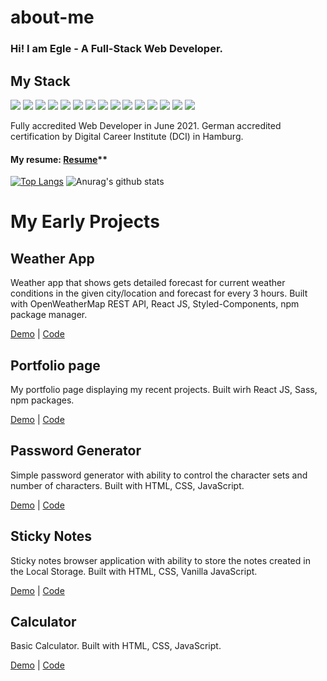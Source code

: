 # about-me

### Hi! I am Egle - A Full-Stack Web Developer.

## My Stack
![](https://img.shields.io/badge/<MAIN>-JavaScript-informational?style=flat&logo=<LOGO_NAME>&logoColor=white&color=yellow)
![](https://img.shields.io/badge/<JS>-ReactJS-informational?style=flat&logo=<LOGO_NAME>&logoColor=white&color=blue)
![](https://img.shields.io/badge/<State>-REDUX-informational?style=flat&logo=<LOGO_NAME>&logoColor=white&color=lightblue)
![](https://img.shields.io/badge/<DB>-MongoDB-informational?style=flat&logo=<LOGO_NAME>&logoColor=white&color=pink)
![](https://img.shields.io/badge/<DB>-Mongoose-informational?style=flat&logo=<LOGO_NAME>&logoColor=white&color=fucia)
![](https://img.shields.io/badge/<Server>-ExpressJS-informational?style=flat&logo=<LOGO_NAME>&logoColor=white&color=purple)
![](https://img.shields.io/badge/<Server>-NodeJS-informational?style=flat&logo=<LOGO_NAME>&logoColor=white&color=blue)
![](https://img.shields.io/badge/<Templates>-Handlebars-informational?style=flat&logo=<LOGO_NAME>&logoColor=white&color=green)
![](https://img.shields.io/badge/<Templates>-EJS-informational?style=flat&logo=<LOGO_NAME>&logoColor=white&color=black)
![](https://img.shields.io/badge/<Web>-HTML5-informational?style=flat&logo=<LOGO_NAME>&logoColor=white&color=orange)
![](https://img.shields.io/badge/<Style>-CSS3-informational?style=flat&logo=<LOGO_NAME>&logoColor=white&color=blue)
![](https://img.shields.io/badge/<Style>-SCSS-informational?style=flat&logo=<LOGO_NAME>&logoColor=white&color=brown)
![](https://img.shields.io/badge/<Style>-Bootstrap-informational?style=flat&logo=<LOGO_NAME>&logoColor=white&color=pink)
![](https://img.shields.io/badge/<Packages>-NPM-informational?style=flat&logo=<LOGO_NAME>&logoColor=white&color=yellow)
![](https://img.shields.io/badge/<VC>-Git-informational?style=flat&logo=<LOGO_NAME>&logoColor=white&color=orange)

Fully accredited Web Developer in June 2021. German accredited certification by Digital Career Institute (DCI) in Hamburg.  

#### My resume: [Resume](https://eglehelms.dev/wp-content/uploads/2021/03/Egle-CV-public.pdf)**  

[![Top Langs](https://github-readme-stats.vercel.app/api/top-langs/?username=EgleHelms&theme=radical)](https://github.com/anuraghazra/github-readme-stats)
![Anurag's github stats](https://github-readme-stats.vercel.app/api?username=EgleHelms&show_icons=true&theme=radical)

# My Early Projects

## Weather App

Weather app that shows gets detailed forecast for current weather conditions in the given city/location and forecast for every 3 hours. Built with OpenWeatherMap REST API, React JS, Styled-Components, npm package manager.

[Demo](https://eglehelms.github.io/weatherapp) | [Code](https://github.com/EgleHelms/weatherapp)

## Portfolio page

My portfolio page displaying my recent projects. Built wirh React JS, Sass, npm packages.

[Demo](https://eglehelms.github.io/) | [Code](https://github.com/EgleHelms/eglehelms.github.io)

## Password Generator

Simple password generator with ability to control the character sets and number of characters. Built with HTML, CSS, JavaScript.

[Demo](https://eglehelms.github.io/password-generator/) | [Code](https://github.com/EgleHelms/password-generator)

## Sticky Notes

Sticky notes browser application with ability to store the notes created in the Local Storage. Built with HTML, CSS, Vanilla JavaScript.

[Demo](https://eglehelms.github.io/stickynotes) | [Code](https://github.com/EgleHelms/stickynotes)

## Calculator

Basic Calculator.  Built with HTML, CSS, JavaScript.

[Demo](https://eglehelms.github.io/calculator/) | [Code](https://github.com/EgleHelms/calculator)


